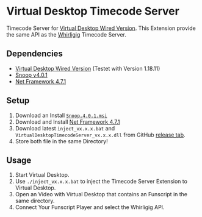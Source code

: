 # Virtual Desktop Timecode Server

Timecode Server for [Virtual Desktop Wired Version](www.vrdesktop.net). This Extension provide the same API as the [Whirligig](http://www.whirligig.xyz/) Timecode Server.

## Dependencies

- [Virtual Desktop Wired Version](www.vrdesktop.net) (Testet with Version 1.18.11)
- [Snoop v4.0.1](https://github.com/snoopwpf/snoopwpf/releases/tag/v4.0.1)
- [Net Framework 4.7.1](https://dotnet.microsoft.com/en-us/download/dotnet-framework/net471)

## Setup

1. Download an Install [`Snoop.4.0.1.msi`](https://github.com/snoopwpf/snoopwpf/releases/tag/v4.0.1)
2. Download and Install [Net Framework 4.7.1](https://dotnet.microsoft.com/en-us/download/dotnet-framework/net471)
3. Download latest `inject_vx.x.x.bat` and `VirtualDesktopTimecodeServer_vx.x.x.dll` from GitHub [release tab](https://github.com/michael-mueller-git/VirtualDesktopTimecodeServer/releases/latest).
4. Store both file in the same Directory!

## Usage

1. Start Virtual Desktop.
2. Use `./inject_vx.x.x.bat` to inject the Timecode Server Extension to Virtual Desktop.
3. Open an Video with Virtual Desktop that contains an Funscript in the same directory.
4. Connect Your Funscript Player and select the Whirligig API.
